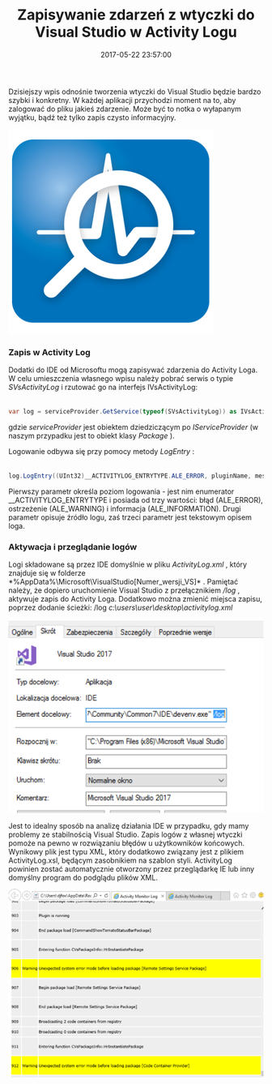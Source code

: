 ﻿---
layout:     post
title:      Zapisywanie zdarzeń z wtyczki do Visual Studio w Activity Logu
date:       2017-05-22 23:57:00
summary:    Dzisiejszy wpis odnośnie tworzenia wtyczki do Visual Studio będzie bardzo szybki i konkretny. W każdej aplikacji przychodzi moment na to, aby zalogować do pliku jakieś zdarzenie. Może być to notka o wyłapanym wyjątku,  bądź też tylko zapis czysto informacyjny. Zapis w Activity LogDodatki do IDE od M...
categories: windows porady programowanie
---



Dzisiejszy wpis odnośnie tworzenia wtyczki do Visual Studio będzie bardzo szybki i konkretny. W każdej aplikacji przychodzi moment na to, aby zalogować do pliku jakieś zdarzenie. Może być to notka o wyłapanym wyjątku,  bądź też tylko zapis czysto informacyjny. 



![desk](https://raw.githubusercontent.com/djfoxer/djfoxer.github.io/master/_img/2017-5-22-_6_/g_-_608x405_-_-_81198x20170522234622_0.png)





### Zapis w Activity Log




Dodatki do IDE od Microsoftu mogą zapisywać zdarzenia do Activity Loga. W celu umieszczenia własnego wpisu należy pobrać serwis o typie  *SVsActivityLog*  i rzutować go na interfejs IVsActivityLog:


```csharp

var log = serviceProvider.GetService(typeof(SVsActivityLog)) as IVsActivityLog;


```
 

gdzie  *serviceProvider*  jest obiektem dziedziczącym po  *IServiceProvider*  (w naszym przypadku jest to obiekt klasy  *Package* ).

Logowanie odbywa się przy pomocy metody  *LogEntry* :


```csharp

log.LogEntry((UInt32)__ACTIVITYLOG_ENTRYTYPE.ALE_ERROR, pluginName, message);

```


Pierwszy parametr określa poziom logowania - jest nim enumerator __ACTIVITYLOG_ENTRYTYPE i posiada od trzy wartości: błąd (ALE_ERROR), ostrzeżenie (ALE_WARNING) i informacja (ALE_INFORMATION). Drugi parametr opisuje źródło logu, zaś trzeci parametr jest tekstowym opisem loga.



### Aktywacja i przeglądanie logów


Logi składowane są przez IDE domyślnie w pliku  *ActivityLog.xml* , który znajduje się w folderze  *%AppData%\Microsoft\VisualStudio\[Numer_wersji_VS]\* . Pamiętać należy, że dopiero uruchomienie Visual Studio z przełącznikiem  */log* , aktywuje zapis do Activity Loga. Dodatkowo można zmienić miejsca zapisu, poprzez dodanie ścieżki: /log  *c:\users\user\desktop\activitylog.xml* 





![desk](https://raw.githubusercontent.com/djfoxer/djfoxer.github.io/master/_img/2017-5-22-_6_/g_-_608x405_-_-_81198x20170522234628_1.PNG)



Jest to idealny sposób na analizę działania IDE w przypadku, gdy mamy problemy ze stabilnością Visual Studio. Zapis logów z własnej wtyczki pomoże na pewno w rozwiązaniu błędów u użytkowników końcowych. Wynikowy plik jest typu XML, który dodatkowo związany jest z plikiem ActivityLog.xsl, będącym zasobnikiem na szablon styli.  ActivityLog powinien zostać automatycznie otworzony przez przeglądarkę IE lub inny domyślny program do podglądu plików XML.



![desk](https://raw.githubusercontent.com/djfoxer/djfoxer.github.io/master/_img/2017-5-22-_6_/g_-_608x405_-_-_81198x20170522234628_0.PNG)



